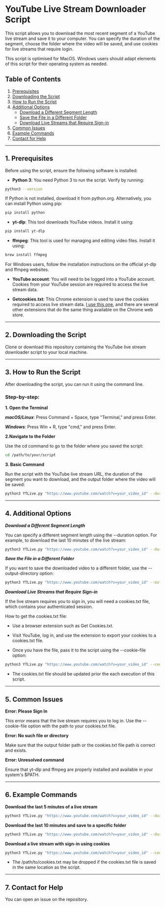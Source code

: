 # YouTube Live Stream Downloader Script

This script allows you to download the most recent segment of a YouTube live stream and save it to your computer. You can specify the duration of the segment, choose the folder where the video will be saved, and use cookies for live streams that require login.

This script is optimised for MacOS. Windows users should adapt elements of this script for their operating system as needed.

## Table of Contents
1. [Prerequisites](#prerequisites)
2. [Downloading the Script](#downloading-the-script)
3. [How to Run the Script](#how-to-run-the-script)
4. [Additional Options](#additional-options)
   - [Download a Different Segment Length](#download-a-different-segment-length)
   - [Save the File in a Different Folder](#save-the-file-in-a-different-folder)
   - [Download Live Streams that Require Sign-in](#download-live-streams-that-require-sign-in)
5. [Common Issues](#common-issues)
6. [Example Commands](#example-commands)
7. [Contact for Help](#contact-for-help)

---

## 1. Prerequisites

Before using the script, ensure the following software is installed:

- **Python 3**: You need Python 3 to run the script. Verify by running:
```bash
python3 --version
```

If Python is not installed, download it from python.org.
Alternatively, you can install Python using pip:
```bash
pip install python
```

- **yt-dlp**: This tool downloads YouTube videos. Install it using:
```bash
pip install yt-dlp
```

- **ffmpeg**: This tool is used for managing and editing video files. Install it using:
```bash
brew install ffmpeg
```

For Windows users, follow the installation instructions on the official yt-dlp and ffmpeg websites.

- **YouTube account**: You will need to be logged into a YouTube account. Cookies from your YouTube session are required to access the live stream data.

- **Getcookies.txt**: This Chrome extension is used to save the cookies required to access live stream data. [I use this one](https://chromewebstore.google.com/detail/get-cookiestxt-locally/cclelndahbckbenkjhflpdbgdldlbecc), and there are several other extensions that do the same thing available on the Chrome web store. 

---

## 2. Downloading the Script

Clone or download this repository containing the YouTube live stream downloader script to your local machine.

---

## 3. How to Run the Script

After downloading the script, you can run it using the command line.

### Step-by-step:

**1. Open the Terminal**

***macOS/Linux***: Press Command + Space, type "Terminal," and press Enter.

***Windows***: Press Win + R, type "cmd," and press Enter. 

**2.Navigate to the Folder**

  Use the cd command to go to the folder where you saved the script:

```bash
cd /path/to/your/script
```

**3. Basic Command**

  Run the script with the YouTube live stream URL, the duration of the segment you want to download, and the output folder where the video will be saved:

```bash
python3 YTLive.py "https://www.youtube.com/watch?v=your_video_id" --duration 00:05:00 --output-directory ~/Downloads
```

---

## 4. Additional Options

***Download a Different Segment Length***

  You can specify a different segment length using the --duration option. For example, to download the last 10 minutes of the live stream:

```bash
python3 YTLive.py "https://www.youtube.com/watch?v=your_video_id" --duration 00:10:00 --output-directory ~/Downloads
```

	
***Save the File in a Different Folder***

  If you want to save the downloaded video to a different folder, use the --output-directory option:
	
```bash
python3 YTLive.py "https://www.youtube.com/watch?v=your_video_id" --output-directory /path/to/folder
```

***Download Live Streams that Require Sign-in***

  If the live stream requires you to sign in, you will need a cookies.txt file, which contains your authenticated session.

  How to get the cookies.txt file:

  * Use a browser extension such as Get Cookies.txt.

  * Visit YouTube, log in, and use the extension to export your cookies to a cookies.txt file.

  * Once you have the file, pass it to the script using the --cookie-file option:

```bash
python3 YTLive.py "https://www.youtube.com/watch?v=your_video_id" --cookie-file /path/to/cookies.txt --output-directory ~/Downloads
```

  * The cookies.txt file should be updated prior the each execution of this script.

---

## 5. Common Issues

**Error: Please Sign In**

This error means that the live stream requires you to log in. Use the --cookie-file option with the path to your cookies.txt file.

**Error: No such file or directory**

Make sure that the output folder path or the cookies.txt file path is correct and exists.

**Error: Unresolved command**

Ensure that yt-dlp and ffmpeg are properly installed and available in your system's $PATH.

---
	
## 6. Example Commands

**Download the last 5 minutes of a live stream** 

```bash
python3 YTLive.py "https://www.youtube.com/watch?v=your_video_id" --duration 00:05:00 --output-directory ~/Downloads
```

**Download the last 10 minutes and save to a specific folder** 

```bash
python3 YTLive.py "https://www.youtube.com/watch?v=your_video_id" --duration 00:10:00 --output-directory /path/to/folder
```

**Download a live stream with sign-in using cookies**
 
```bash
python3 YTLive.py "https://www.youtube.com/watch?v=your_video_id" --cookie-file /path/to/cookies.txt --duration 00:10:00 --output-directory ~/Downloads
```
  * The /path/to/cookies.txt may be dropped if the cookies.txt file is saved in the same location as the script.

---

## 7. Contact for Help
You can open an issue on the repository.

